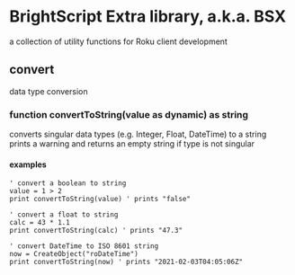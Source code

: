 # BrightScript Extra library, a.k.a. BSX
a collection of utility functions for Roku client development

## convert
data type conversion
### function convertToString(value as dynamic) as string
converts singular data types (e.g. Integer, Float, DateTime) to a string  
prints a warning and returns an empty string if type is not singular
#### examples
```brightscript
' convert a boolean to string
value = 1 > 2
print convertToString(value) ' prints "false"

' convert a float to string
calc = 43 * 1.1
print convertToString(calc) ' prints "47.3"

' convert DateTime to ISO 8601 string
now = CreateObject("roDateTime")
print convertToString(now) ' prints "2021-02-03T04:05:06Z"
```